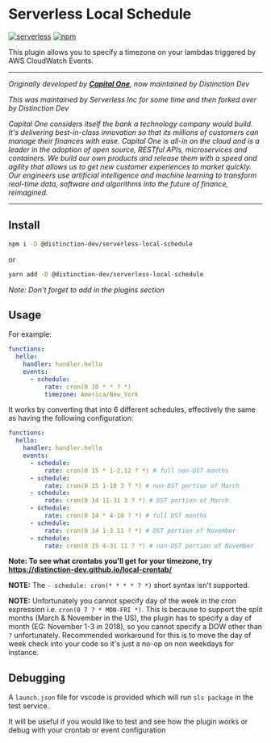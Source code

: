 # Serverless Local Schedule

[![serverless](http://public.serverless.com/badges/v3.svg)](http://www.serverless.com)
[![npm](https://img.shields.io/npm/v/@distinction-dev/serverless-local-schedule.svg)](https://www.npmjs.com/package/serverless-local-schedule)

This plugin allows you to specify a timezone on your lambdas triggered by AWS CloudWatch Events.

---

_Originally developed by [**Capital One**](https://www.capitalone.com/tech/open-source/), now maintained by Distinction Dev_

_This was maintained by Serverless Inc for some time and then forked over by Distinction Dev_

_Capital One considers itself the bank a technology company would build. It's delivering best-in-class innovation so that its millions of customers can manage their finances with ease. Capital One is all-in on the cloud and is a leader in the adoption of open source, RESTful APIs, microservices and containers. We build our own products and release them with a speed and agility that allows us to get new customer experiences to market quickly. Our engineers use artificial intelligence and machine learning to transform real-time data, software and algorithms into the future of finance, reimagined._

---

## Install

```bash
npm i -D @distinction-dev/serverless-local-schedule
```

or

```bash
yarn add -D @distinction-dev/serverless-local-schedule
```

_Note: Don't forget to add in the plugins section_

## Usage

For example:

```yaml
functions:
  hello:
    handler: handler.hello
    events:
      - schedule:
          rate: cron(0 10 * * ? *)
          timezone: America/New_York
```

It works by converting that into 6 different schedules, effectively the same as having the following
configuration:

```yaml
functions:
  hello:
    handler: handler.hello
    events:
      - schedule:
          rate: cron(0 15 * 1-2,12 ? *) # full non-DST months
      - schedule:
          rate: cron(0 15 1-10 3 ? *) # non-DST portion of March
      - schedule:
          rate: cron(0 14 11-31 3 ? *) # DST portion of March
      - schedule:
          rate: cron(0 14 * 4-10 ? *) # full DST months
      - schedule:
          rate: cron(0 14 1-3 11 ? *) # DST portion of November
      - schedule:
          rate: cron(0 15 4-31 11 ? *) # non-DST portion of November
```

**Note: To see what crontabs you'll get for your timezone, try <https://distinction-dev.github.io/local-crontab/>**

**NOTE:** The `- schedule: cron(* * * * ? *)` short syntax isn't supported.

**NOTE:** Unfortunately you cannot specify day of the week in the cron expression i.e. `cron(0 7 ? * MON-FRI *)`. This is because to support the split months (March & November in the US), the plugin has to specify a day of month (EG: November 1-3 in 2018), so you cannot specify a DOW other than `?` unfortunately. Recommended workaround for this is to move the day of week check into your code so it's just a no-op on non weekdays for instance.

## Debugging

A `launch.json` file for vscode is provided which will run `sls package` in the test service.

It will be useful if you would like to test and see how the plugin works or debug with your crontab or event configuration
